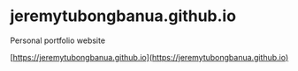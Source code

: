 # jeremytubongbanua.github.io

Personal portfolio website

[https://jeremytubongbanua.github.io](https://jeremytubongbanua.github.io)
